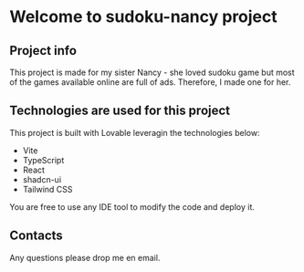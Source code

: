 # Welcome to sudoku-nancy project

## Project info

This project is made for my sister Nancy - she loved sudoku game but most of the games available online are full of ads. Therefore, I made one for her.

## Technologies are used for this project

This project is built with Lovable leveragin the technologies below:

- Vite
- TypeScript
- React
- shadcn-ui
- Tailwind CSS

You are free to use any IDE tool to modify the code and deploy it.

## Contacts

Any questions please drop me en email.
